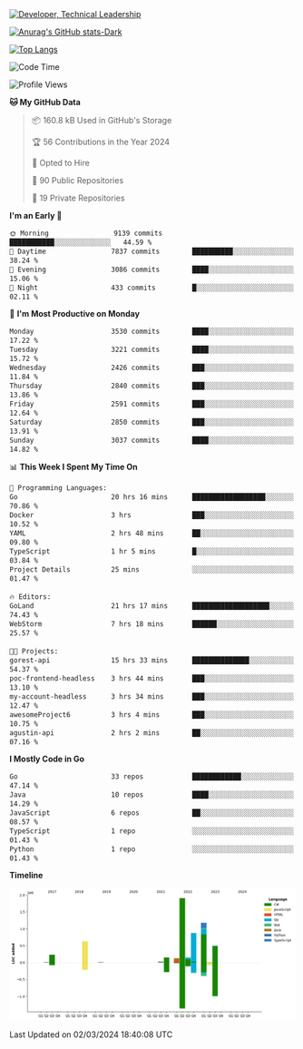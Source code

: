 <div>
  <a href="https://www.linkedin.com/in/arielpineiro/" target="_blank" rel="nofollow noopener noreferrer">
    <img src="https://img.shields.io/badge/-LinkedIn-%230077B5?style=for-the-badge&logo=linkedin&logoColor=white" alt="Developer, Technical Leadership" title="Ariel Piñeiro">
  </a>
</div>

[![Anurag's GitHub stats-Dark](https://github-readme-stats.vercel.app/api?username=arielsrv&show_icons=true&theme=dark#gh-dark-mode-only)](https://github.com/anuraghazra/github-readme-stats#gh-dark-mode-only)

[![Top Langs](https://github-readme-stats.vercel.app/api/top-langs/?username=arielsrv&layout=compact&langs_count=10&theme=dark#gh-dark-mode-only)](https://github.com/anuraghazra/github-readme-stats&theme=dark#gh-dark-mode-only)

<!--START_SECTION:waka-->
![Code Time](http://img.shields.io/badge/Code%20Time-649%20hrs%2038%20mins-blue)

![Profile Views](http://img.shields.io/badge/Profile%20Views-2-blue)

**🐱 My GitHub Data** 

> 📦 160.8 kB Used in GitHub's Storage 
 > 
> 🏆 56 Contributions in the Year 2024
 > 
> 💼 Opted to Hire
 > 
> 📜 90 Public Repositories 
 > 
> 🔑 19 Private Repositories 
 > 
**I'm an Early 🐤** 

```text
🌞 Morning                9139 commits        ███████████░░░░░░░░░░░░░░   44.59 % 
🌆 Daytime                7837 commits        ██████████░░░░░░░░░░░░░░░   38.24 % 
🌃 Evening                3086 commits        ████░░░░░░░░░░░░░░░░░░░░░   15.06 % 
🌙 Night                  433 commits         █░░░░░░░░░░░░░░░░░░░░░░░░   02.11 % 
```
📅 **I'm Most Productive on Monday** 

```text
Monday                   3530 commits        ████░░░░░░░░░░░░░░░░░░░░░   17.22 % 
Tuesday                  3221 commits        ████░░░░░░░░░░░░░░░░░░░░░   15.72 % 
Wednesday                2426 commits        ███░░░░░░░░░░░░░░░░░░░░░░   11.84 % 
Thursday                 2840 commits        ███░░░░░░░░░░░░░░░░░░░░░░   13.86 % 
Friday                   2591 commits        ███░░░░░░░░░░░░░░░░░░░░░░   12.64 % 
Saturday                 2850 commits        ███░░░░░░░░░░░░░░░░░░░░░░   13.91 % 
Sunday                   3037 commits        ████░░░░░░░░░░░░░░░░░░░░░   14.82 % 
```


📊 **This Week I Spent My Time On** 

```text
💬 Programming Languages: 
Go                       20 hrs 16 mins      ██████████████████░░░░░░░   70.86 % 
Docker                   3 hrs               ███░░░░░░░░░░░░░░░░░░░░░░   10.52 % 
YAML                     2 hrs 48 mins       ██░░░░░░░░░░░░░░░░░░░░░░░   09.80 % 
TypeScript               1 hr 5 mins         █░░░░░░░░░░░░░░░░░░░░░░░░   03.84 % 
Project Details          25 mins             ░░░░░░░░░░░░░░░░░░░░░░░░░   01.47 % 

🔥 Editors: 
GoLand                   21 hrs 17 mins      ███████████████████░░░░░░   74.43 % 
WebStorm                 7 hrs 18 mins       ██████░░░░░░░░░░░░░░░░░░░   25.57 % 

🐱‍💻 Projects: 
gorest-api               15 hrs 33 mins      ██████████████░░░░░░░░░░░   54.37 % 
poc-frontend-headless    3 hrs 44 mins       ███░░░░░░░░░░░░░░░░░░░░░░   13.10 % 
my-account-headless      3 hrs 34 mins       ███░░░░░░░░░░░░░░░░░░░░░░   12.47 % 
awesomeProject6          3 hrs 4 mins        ███░░░░░░░░░░░░░░░░░░░░░░   10.75 % 
agustin-api              2 hrs 2 mins        ██░░░░░░░░░░░░░░░░░░░░░░░   07.16 % 
```

**I Mostly Code in Go** 

```text
Go                       33 repos            ████████████░░░░░░░░░░░░░   47.14 % 
Java                     10 repos            ████░░░░░░░░░░░░░░░░░░░░░   14.29 % 
JavaScript               6 repos             ██░░░░░░░░░░░░░░░░░░░░░░░   08.57 % 
TypeScript               1 repo              ░░░░░░░░░░░░░░░░░░░░░░░░░   01.43 % 
Python                   1 repo              ░░░░░░░░░░░░░░░░░░░░░░░░░   01.43 % 
```



**Timeline**

![Lines of Code chart](https://raw.githubusercontent.com/arielsrv/arielsrv/main/assets/bar_graph.png)


 Last Updated on 02/03/2024 18:40:08 UTC
<!--END_SECTION:waka-->
